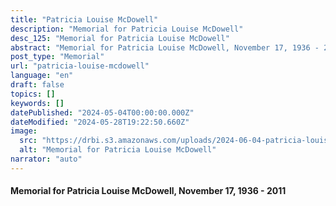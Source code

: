 ```yaml
---
title: "Patricia Louise McDowell"
description: "Memorial for Patricia Louise McDowell"
desc_125: "Memorial for Patricia Louise McDowell"
abstract: "Memorial for Patricia Louise McDowell, November 17, 1936 - 2011"
post_type: "Memorial"
url: "patricia-louise-mcdowell"
language: "en"
draft: false
topics: []
keywords: []
datePublished: "2024-05-04T00:00:00.000Z"
dateModified: "2024-05-28T19:22:50.660Z"
image:
  src: "https://drbi.s3.amazonaws.com/uploads/2024-06-04-patricia-louise-mcdowell/mcdowell-patriciajpg"
  alt: "Memorial for Patricia Louise McDowell"
narrator: "auto"
---
```


#### Memorial for Patricia Louise McDowell, November 17, 1936 - 2011


